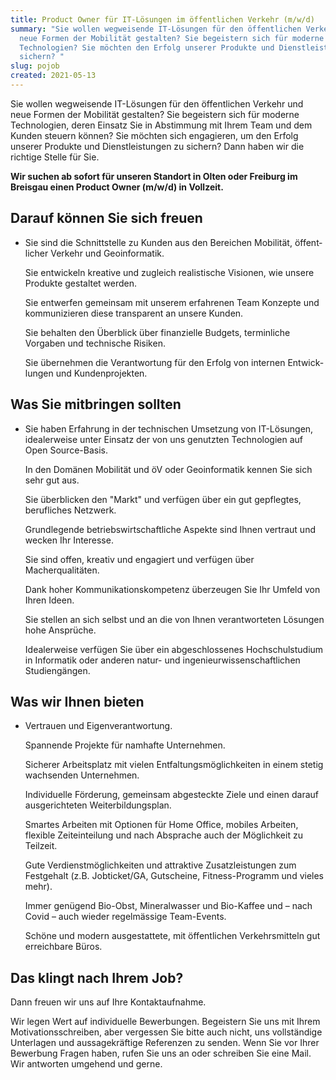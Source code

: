 ```yaml
---
title: Product Owner für IT-Lösungen im öffentlichen Verkehr (m/w/d)
summary: "Sie wollen wegweisende IT-Lösungen für den öffentlichen Verkehr und
  neue Formen der Mobilität gestalten? Sie begeistern sich für moderne
  Technologien? Sie möchten den Erfolg unserer Produkte und Dienstleistungen
  sichern? "
slug: pojob
created: 2021-05-13
---
```

Sie wollen wegweisende IT-Lösungen für den öffentlichen Verkehr und neue Formen der Mobilität gestalten? Sie begeistern sich für moderne Technologien, deren Einsatz Sie in Abstimmung mit Ihrem Team und dem Kunden steuern können? Sie möchten sich engagieren, um den Erfolg unserer Produkte und Dienstleistungen zu sichern? Dann haben wir die richtige Stelle für Sie.

**Wir suchen ab sofort für unseren Standort in Olten oder Freiburg im Breisgau einen Product Owner (m/w/d) in Vollzeit.**

## Darauf können Sie sich freuen

* Sie sind die Schnittstelle zu Kunden aus den Bereichen Mobilität, öffent&shy;licher Verkehr und Geoinformatik.

  Sie entwickeln kreative und zugleich realistische Visionen, wie unsere Produkte gestaltet werden.

  Sie entwerfen gemeinsam mit unserem erfahrenen Team Konzepte und kommunizieren diese trans&shy;parent an unsere Kunden.

  Sie behalten den Überblick über finanzielle Budgets, terminliche Vorgaben und technische Risiken.

  Sie übernehmen die Verantwortung für den Erfolg von internen Ent&shy;wick&shy;lungen und Kundenprojekten.

## Was Sie mitbringen sollten

* Sie haben Erfahrung in der technischen Umsetzung von IT-Lösungen, idealerweise unter Einsatz der von uns genutzten Technologien auf Open Source-Basis.

  In den Domänen Mobilität und öV oder Geoinformatik kennen Sie sich sehr gut aus.

  Sie überblicken den "Markt" und verfügen über ein gut gepflegtes, berufliches Netzwerk.

  Grundlegende betriebs&shy;wirt&shy;schaftliche Aspekte sind Ihnen vertraut und wecken Ihr Interesse.

  Sie sind offen, kreativ und engagiert und verfügen über Macherqualitäten.

  Dank hoher Kommunikations&shy;kompetenz überzeugen Sie Ihr Umfeld von Ihren Ideen.   

  Sie stellen an sich selbst und an die von Ihnen verantworteten Lösungen hohe Ansprüche.

  Idealerweise verfügen Sie über ein abgeschlossenes Hochschulstudium in Informatik oder anderen natur- und ingenieur­wissen­schaft­lichen Studien­gängen.

## Was wir Ihnen bieten

* Vertrauen und Eigenverantwortung.

  Spannende Projekte für namhafte Unternehmen.

  Sicherer Arbeitsplatz mit vielen Entfaltungsmöglichkeiten in einem stetig wachsenden Unternehmen.

  Individuelle Förderung, gemeinsam abgesteckte Ziele und einen darauf ausgerichteten Weiterbildungsplan.

  Smartes Arbeiten mit Optionen für Home Office, mobiles Arbeiten, flexible Zeiteinteilung und nach Absprache auch der Möglichkeit zu Teilzeit.

  Gute Verdienstmöglichkeiten und attraktive Zusatz­leistungen zum Festgehalt (z.B. Job­ticket/GA, Gutscheine, Fitness-Programm und vieles mehr).

  Immer genügend Bio-Obst, Mineralwasser und Bio-Kaffee und – nach Covid – auch wieder regel&shy;mässige Team-Events.

  Schöne und modern ausgestattete, mit öffentlichen Verkehrsmitteln gut erreichbare Büros.

## Das klingt nach Ihrem Job?

Dann freuen wir uns auf Ihre Kontaktaufnahme.

Wir legen Wert auf individuelle Bewerbungen. Begeistern Sie uns mit Ihrem Motivationsschreiben, aber vergessen Sie bitte auch nicht, uns vollständige Unterlagen und aussagekräftige Referenzen zu senden. Wenn Sie vor Ihrer Bewerbung Fragen haben, rufen Sie uns an oder schreiben Sie eine Mail. Wir antworten umgehend und gerne.